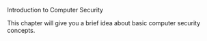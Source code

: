 Introduction to Computer Security

This chapter will give you a brief idea about basic computer security concepts.